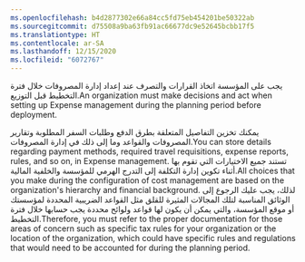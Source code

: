 ```yaml
---
ms.openlocfilehash: b4d2877302e66a84cc5fd75eb454201be50322ab
ms.sourcegitcommit: d75508a9ba63fb91ac66677dc9e52645bcbb17f5
ms.translationtype: HT
ms.contentlocale: ar-SA
ms.lasthandoff: 12/15/2020
ms.locfileid: "6072767"
---
```

<span data-ttu-id="7904a-101">يجب على المؤسسة اتخاذ القرارات والتصرف عند إعداد إدارة المصروفات خلال فترة التخطيط قبل التوزيع.</span><span class="sxs-lookup"><span data-stu-id="7904a-101">An organization must make decisions and act when setting up Expense management during the planning period before deployment.</span></span>

<span data-ttu-id="7904a-102">يمكنك تخزين التفاصيل المتعلقة بطرق الدفع وطلبات السفر المطلوبة وتقارير المصروفات والقواعد وما إلى ذلك في إدارة المصروفات.</span><span class="sxs-lookup"><span data-stu-id="7904a-102">You can store details regarding payment methods, required travel requisitions, expense reports, rules, and so on, in Expense management.</span></span> <span data-ttu-id="7904a-103">تستند جميع الاختيارات التي تقوم بها أثناء تكوين إدارة التكلفة إلى التدرج الهرمي للمؤسسة والخلفية المالية.</span><span class="sxs-lookup"><span data-stu-id="7904a-103">All choices that you make during the configuration of cost management are based on the organization's hierarchy and financial background.</span></span> <span data-ttu-id="7904a-104">لذلك، يجب عليك الرجوع إلى الوثائق المناسبة لتلك المجالات المثيرة للقلق مثل القواعد الضريبية المحددة لمؤسستك أو موقع المؤسسة، والتي يمكن أن يكون لها قواعد ولوائح محددة يجب حسابها خلال فترة التخطيط.</span><span class="sxs-lookup"><span data-stu-id="7904a-104">Therefore, you must refer to the proper documentation for those areas of concern such as specific tax rules for your organization or the location of the organization, which could have specific rules and regulations that would need to be accounted for during the planning period.</span></span>


